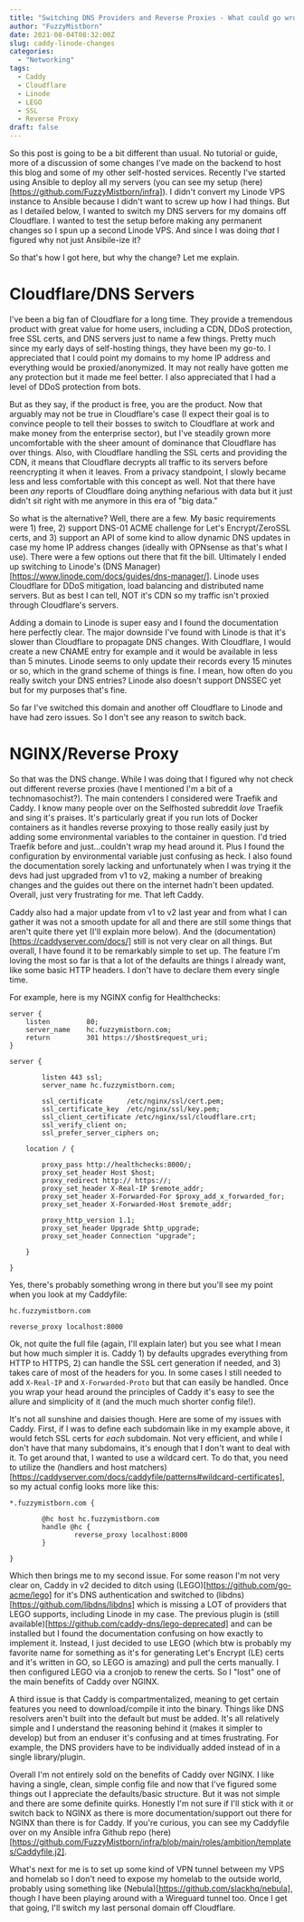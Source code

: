 ```yaml
---
title: "Switching DNS Providers and Reverse Proxies - What could go wrong?"
author: "FuzzyMistborn"
date: 2021-08-04T08:32:00Z
slug: caddy-linode-changes
categories:
  - "Networking"
tags:
  - Caddy
  - Cloudflare
  - Linode
  - LEGO
  - SSL
  - Reverse Proxy
draft: false
---
```


So this post is going to be a bit different than usual.  No tutorial or guide, more of a discussion of some changes I've made on the backend to host this blog and some of my other self-hosted services.  Recently I've started using Ansible to deploy all my servers (you can see my setup (here)[https://github.com/FuzzyMistborn/infra]).  I didn't convert my Linode VPS instance to Ansible because I didn't want to screw up how I had things.  But as I detailed below, I wanted to switch my DNS servers for my domains off Cloudflare.  I wanted to test the setup before making any permanent changes so I spun up a second Linode VPS.  And since I was doing *that* I figured why not just Ansibile-ize it?

So that's how I got here, but why the change?  Let me explain.

# Cloudflare/DNS Servers

I've been a big fan of Cloudflare for a long time.  They provide a tremendous product with great value for home users, including a CDN, DDoS protection, free SSL certs, and DNS servers just to name a few things.  Pretty much since my early days of self-hosting things, they have been my go-to.  I appreciated that I could point my domains to my home IP address and everything would be proxied/anonymized.  It may not really have gotten me any protection but it made me feel better.  I also appreciated that I had a level of DDoS protection from bots.

But as they say, if the product is free, you are the product.  Now that arguably may not be true in Cloudflare's case (I expect their goal is to convince people to tell their bosses to switch to Cloudflare at work and make money from the enterprise sector), but I've steadily grown more uncomfortable with the sheer amount of dominance that Cloudflare has over things.  Also, with Cloudflare handling the SSL certs and providing the CDN, it means that Cloudflare decrypts all traffic to its servers before reencrypting it when it leaves.  From a privacy standpoint, I slowly became less and less comfortable with this concept as well.  Not that there have been *any* reports of Cloudflare doing anything nefarious with data but it just didn't sit right with me anymore in this era of "big data."

So what is the alternative?  Well, there are a few.  My basic requirements were 1) free, 2) support DNS-01 ACME challenge for Let's Encrypt/ZeroSSL certs, and 3) support an API of some kind to allow dynamic DNS updates in case my home IP address changes (ideally with OPNsense as that's what I use).  There were a few options out there that fit the bill.  Ultimately I ended up switching to Linode's (DNS Manager)[https://www.linode.com/docs/guides/dns-manager/].  Linode uses Cloudflare for DDoS mitigation, load balancing and distributed name servers.  But as best I can tell, NOT it's CDN so my traffic isn't proxied through Cloudflare's servers.

Adding a domain to Linode is super easy and I found the documentation here perfectly clear.  The major downside I've found with Linode is that it's slower than Cloudflare to propagate DNS changes.  With Cloudflare, I would create a new CNAME entry for example and it would be available in less than 5 minutes.  Linode seems to only update their records every 15 minutes or so, which in the grand scheme of things is fine.  I mean, how often do you really switch your DNS entries?  Linode also doesn't support DNSSEC yet but for my purposes that's fine.

So far I've switched this domain and another off Cloudflare to Linode and have had zero issues.  So I don't see any reason to switch back.

# NGINX/Reverse Proxy

So that was the DNS change.  While I was doing that I figured why not check out different reverse proxies (have I mentioned I'm a bit of a technomasochist?).  The main contenders I considered were Traefik and Caddy.  I know many people over on the Selfhosted subreddit *love* Traefik and sing it's praises.  It's particularly great if you run lots of Docker containers as it handles reverse proxying to those really easily just by adding some environmental variables to the container in question.  I'd tried Traefik before and just...couldn't wrap my head around it.  Plus I found the configuration by environmental variable just confusing as heck.  I also found the documentation sorely lacking and unfortunately when I was trying it the devs had just upgraded from v1 to v2, making a number of breaking changes and the guides out there on the internet hadn't been updated.  Overall, just very frustrating for me.  That left Caddy.

Caddy also had a major update from v1 to v2 last year and from what I can gather it was not a smooth update for all and there are still some things that aren't quite there yet (I'll explain more below).  And the (documentation)[https://caddyserver.com/docs/] still is not very clear on all things.  But overall, I have found it to be remarkably simple to set up.  The feature I'm loving the most so far is that a lot of the defaults are things I already want, like some basic HTTP headers.  I don't have to declare them every single time.

For example, here is my NGINX config for Healthchecks:

```
server {
    listen         80;
    server_name    hc.fuzzymistborn.com;
    return         301 https://$host$request_uri;
}

server {

        listen 443 ssl;
        server_name hc.fuzzymistborn.com;

        ssl_certificate      /etc/nginx/ssl/cert.pem;
        ssl_certificate_key  /etc/nginx/ssl/key.pem;
        ssl_client_certificate /etc/nginx/ssl/cloudflare.crt;
        ssl_verify_client on;
        ssl_prefer_server_ciphers on;

    location / {

        proxy_pass http://healthchecks:8000/;
        proxy_set_header Host $host;
        proxy_redirect http:// https://;
        proxy_set_header X-Real-IP $remote_addr;
        proxy_set_header X-Forwarded-For $proxy_add_x_forwarded_for;
        proxy_set_header X-Forwarded-Host $remote_addr;

        proxy_http_version 1.1;
        proxy_set_header Upgrade $http_upgrade;
        proxy_set_header Connection "upgrade";

    }

}
```

Yes, there's probably something wrong in there but you'll see my point when you look at my Caddyfile:

```
hc.fuzzymistborn.com

reverse_proxy localhost:8000
```

Ok, not quite the full file (again, I'll explain later) but you see what I mean but how much simpler it is.  Caddy 1) by defaults upgrades everything from HTTP to HTTPS, 2) can handle the SSL cert generation if needed, and 3) takes care of most of the headers for you.  In some cases I still needed to add `X-Real-IP` and `X-Forwarded-Proto` but that can easily be handled.  Once you wrap your head around the principles of Caddy it's easy to see the allure and simplicity of it (and the much much shorter config file!).

It's not all sunshine and daisies though.  Here are some of my issues with Caddy.  First, if I was to define each subdomain like in my example above, it would fetch SSL certs for *each* subdomain.  Not very efficient, and while I don't have that many subdomains, it's enough that I don't want to deal with it.  To get around that, I wanted to use a wildcard cert.  To do that, you need to utilize the (handlers and host matchers)[https://caddyserver.com/docs/caddyfile/patterns#wildcard-certificates], so my actual config looks more like this:

```
*.fuzzymistborn.com {

        @hc host hc.fuzzymistborn.com
        handle @hc {
                reverse_proxy localhost:8000
        }

}
```

Which then brings me to my second issue.  For some reason I'm not very clear on, Caddy in v2 decided to ditch using (LEGO)[https://github.com/go-acme/lego] for it's DNS authentication and switched to (libdns)[https://github.com/libdns/libdns] which is missing a LOT of providers that LEGO supports, including Linode in my case.  The previous plugin is (still available)[https://github.com/caddy-dns/lego-deprecated] and can be installed but I found the documentation confusing on how exactly to implement it.  Instead, I just decided to use LEGO (which btw is probably my favorite name for something as it's for generating Let's Encrypt (LE) certs and it's written in GO, so LEGO is amazing) and pull the certs manually.  I then configured LEGO via a cronjob to renew the certs.  So I "lost" one of the main benefits of Caddy over NGINX.

A third issue is that Caddy is compartmentalized, meaning to get certain features you need to download/compile it into the binary.  Things like DNS resolvers aren't built into the default but must be added.  It's all relatively simple and I understand the reasoning behind it (makes it simpler to develop) but from an enduser it's confusing and at times frustrating.  For example, the DNS providers have to be individually added instead of in a single library/plugin.

Overall I'm not entirely sold on the benefits of Caddy over NGINX.  I like having a single, clean, simple config file and now that I've figured some things out I appreciate the defaults/basic structure.  But it was not simple and there are some definite quirks.  Honestly I'm not sure if I'll stick with it or switch back to NGINX as there is more documentation/support out there for NGINX than there is for Caddy.  If you're curious, you can see my Caddyfile over on my Ansible infra Github repo (here)[https://github.com/FuzzyMistborn/infra/blob/main/roles/ambition/templates/Caddyfile.j2].

What's next for me is to set up some kind of VPN tunnel between my VPS and homelab so I don't need to expose my homelab to the outside world, probably using something like (Nebula)[https://github.com/slackhq/nebula], though I have been playing around with a Wireguard tunnel too.  Once I get that going, I'll switch my last personal domain off Cloudflare.